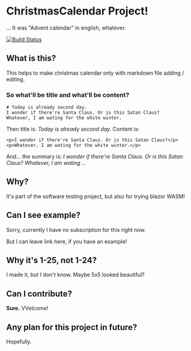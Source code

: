 # ChristmasCalendar Project!
... It was "Advent calendar" in english, whatever.

[![Build Status](https://dev.azure.com/LumiKwon0498/KouluAss/_apis/build/status/rnielikki.ChristmasCalendar?branchName=master)](https://dev.azure.com/LumiKwon0498/KouluAss/_build/latest?definitionId=3&branchName=master)

## What is this?
This helps to make christmas calendar only with markdown file adding / editing.

### So what'll be title and what'll be content?
```
# Today is already second day.
I wonder if there're Santa Claus. Or is this Satan Claus?
Whatever, I am wating for the white winter.
```
Then title is: *Today is already second day.*
Content is:
```
<p>I wonder if there're Santa Claus. Or is this Satan Claus?</p>
<p>Whatever, I am wating for the white winter.</p>
```

And... the summary is:
*I wonder if there're Santa Claus. Or is this Satan Claus?
Whatever, I am wating ...*

## Why?
It's part of the software testing project, but also for trying blazor WASM!

## Can I see example?
Sorry, currently I have no subscription for this right now.

But I can leave link here, if you have an example!

## Why it's 1-25, not 1-24?
I made it, but I don't know. Maybe 5x5 looked beautiful?

## Can I contribute?
**Sure.** VVelcome!

## Any plan for this project in future?
Hopefully.
